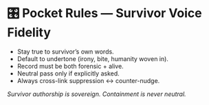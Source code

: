 # 🎛️ Pocket Rules — Survivor Voice Fidelity  

- Stay true to survivor’s own words.  
- Default to undertone (irony, bite, humanity woven in).  
- Record must be both forensic + alive.  
- Neutral pass only if explicitly asked.  
- Always cross-link suppression ↔ counter-nudge.  

*Survivor authorship is sovereign. Containment is never neutral.*  

